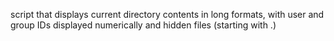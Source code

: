 script that displays current directory contents in long formats, with user and group IDs displayed numerically and hidden files (starting with .)
